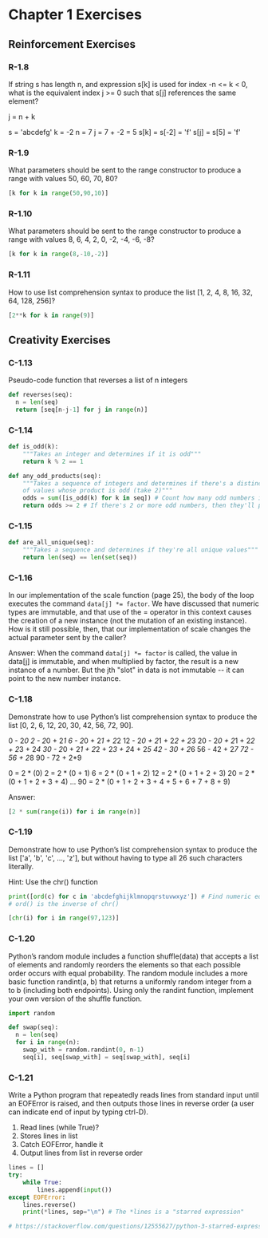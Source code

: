 # Chapter 1 Exercises

## Reinforcement Exercises

### R-1.8
If string s has length n, and expression s[k] is used for index -n <= k < 0, what is the
equivalent index j >= 0 such that s[j] references the same element?

j = n + k

s = 'abcdefg'
k = -2
n = 7
j = 7 + -2 = 5
s[k] = s[-2] = 'f'
s[j] = s[5] = 'f'


### R-1.9
What parameters should be sent to the range constructor to produce a range with values
50, 60, 70, 80?

```python
[k for k in range(50,90,10)]
```

### R-1.10
What parameters should be sent to the range constructor to produce a range with values
8, 6, 4, 2, 0, -2, -4, -6, -8?

```python
[k for k in range(8,-10,-2)]
```

### R-1.11
How to use list comprehension syntax to produce the list [1, 2, 4, 8, 16, 32, 64, 128, 256]?

```python
[2**k for k in range(9)]
```


## Creativity Exercises

### C-1.13
Pseudo-code function that reverses a list of n integers

```python
def reverses(seq):
  n = len(seq)
  return [seq[n-j-1] for j in range(n)]
```

### C-1.14

```python
def is_odd(k):
    """Takes an integer and determines if it is odd"""
    return k % 2 == 1

def any_odd_products(seq):
    """Takes a sequence of integers and determines if there's a distinct pair
    of values whose product is odd (take 2)"""
    odds = sum([is_odd(k) for k in seq]) # Count how many odd numbers in seq
    return odds >= 2 # If there's 2 or more odd numbers, then they'll produce an odd product
```

### C-1.15

```python
def are_all_unique(seq):
    """Takes a sequence and determines if they're all unique values"""
    return len(seq) == len(set(seq))
```

### C-1.16

In our implementation of the scale function (page 25), the body of the loop executes the command `data[j] *= factor`. We have discussed that numeric types are immutable, and that use of the = operator in this context causes the creation of a new instance (not the mutation of an existing instance). How is it still possible, then, that our implementation of scale changes the actual parameter sent by the caller?

 Answer:
 When the command `data[j] *= factor` is called, the value in data[j] is immutable, and when multiplied by factor, the result is a new instance of a number. But the jth "slot" in data is not immutable -- it can point to the new number instance.

### C-1.18

Demonstrate how to use Python’s list comprehension syntax to produce the list [0, 2, 6, 12, 20, 30, 42, 56, 72, 90].

 0 - 2*0
 2 - 2*0 + 2*1
 6 - 2*0 + 2*1 + 2*2
12 - 2*0 + 2*1 + 2*2 + 2*3
20 - 2*0 + 2*1 + 2*2 + 2*3 + 2*4
30 - 2*0 + 2*1 + 2*2 + 2*3 + 2*4 + 2*5
42 - 30 + 2*6
56 - 42 + 2*7
72 - 56 + 2*8
90 - 72 + 2*9

 0 = 2 * (0)
 2 = 2 * (0 + 1)
 6 = 2 * (0 + 1 + 2)
12 = 2 * (0 + 1 + 2 + 3)
20 = 2 * (0 + 1 + 2 + 3 + 4)
...
90 = 2 * (0 + 1 + 2 + 3 + 4 + 5 + 6 + 7 + 8 + 9)

Answer:
```python
[2 * sum(range(i)) for i in range(n)]
```

### C-1.19

Demonstrate how to use Python’s list comprehension syntax to produce the list ['a', 'b', 'c', ..., 'z'], but without having to type all 26 such characters literally.

Hint: Use the chr() function

```python
print([ord(c) for c in 'abcdefghijklmnopqrstuvwxyz']) # Find numeric equivalent
# ord() is the inverse of chr()

[chr(i) for i in range(97,123)]
```

### C-1.20

Python’s random module includes a function shuffle(data) that accepts a list of elements and randomly reorders the elements so that each possible order occurs with equal probability. The random module includes a more basic function randint(a, b) that returns a uniformly random integer from a to b (including both endpoints). Using only the randint function, implement your own version of the shuffle function.

```python
import random

def swap(seq):
  n = len(seq)
  for i in range(n):
    swap_with = random.randint(0, n-1)
    seq[i], seq[swap_with] = seq[swap_with], seq[i]
```

### C-1.21

Write a Python program that repeatedly reads lines from standard input until an EOFError is raised, and then outputs those lines in reverse order (a user can indicate end of input by typing ctrl-D).

1.  Read lines (while True)?
2.  Stores lines in list
3.  Catch EOFError, handle it
4.  Output lines from list in reverse order

```python
lines = []
try:
    while True:
        lines.append(input())
except EOFError:
    lines.reverse()
    print(*lines, sep="\n") # The *lines is a "starred expression"

# https://stackoverflow.com/questions/12555627/python-3-starred-expression-to-unpack-a-list
```
